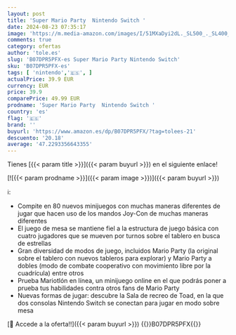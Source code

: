```yaml
---
layout: post
title: 'Super Mario Party  Nintendo Switch '
date: 2024-08-23 07:35:17
image: 'https://m.media-amazon.com/images/I/51MXaDyi2dL._SL500_._SL400_.jpg'
comments: true
category: ofertas
author: 'tole.es'
slug: 'B07DPR5PFX-es Super Mario Party Nintendo Switch'
sku: 'B07DPR5PFX-es'
tags: [ 'nintendo','🇪🇸', ]
actualPrice: 39.9 EUR
currency: EUR
price: 39.9
comparePrice: 49.99 EUR
prodname: 'Super Mario Party  Nintendo Switch '
country: 'es'
flag: '🇪🇸'
brand: ''
buyurl: 'https://www.amazon.es/dp/B07DPR5PFX/?tag=tolees-21'
descuento: '20.18'
average: '47.2293356643355'
---
```


Tienes [{{< param title >}}]({{< param buyurl >}}) en el siguiente enlace!

[![{{< param prodname >}}]({{< param image >}})]({{< param buyurl >}})

ℹ️:

- Compite en 80 nuevos minijuegos con muchas maneras diferentes de jugar que hacen uso de los mandos Joy-Con de muchas maneras diferentes
- El juego de mesa se mantiene fiel a la estructura de juego básica con cuatro jugadores que se mueven por turnos sobre el tablero en busca de estrellas
- Gran diversidad de modos de juego, incluidos Mario Party (la original sobre el tablero con nuevos tableros para explorar) y Mario Party a dobles (modo de combate cooperativo con movimiento libre por la cuadrícula) entre otros
- Prueba Mariotlón en línea, un minijuego online en el que podrás poner a prueba tus habilidades contra otros fans de Mario Party
- Nuevas formas de jugar: descubre la Sala de recreo de Toad, en la que dos consolas Nintendo Switch se conectan para jugar en modo sobre mesa

[🛒 Accede a la oferta!!]({{< param buyurl >}})
{{<world>}}B07DPR5PFX{{</world>}}
